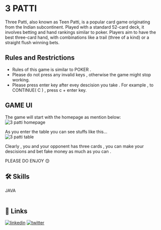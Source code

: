 # 3 PATTI 

Three Patti, also known as Teen Patti, is a popular card game originating from the Indian subcontinent. Played with a standard 52-card deck, it involves betting and hand rankings similar to poker. Players aim to have the best three-card hand, with combinations like a trail (three of a kind) or a straight flush winning bets.

## Rules and Restrictions 

- Rules of this game is similar to POKER .
- Please do not press any invalid keys , otherwise the game might stop working.  
- Please press enter key after evey descision you take . For example  , to  CONTINUE( C )  , press c + enter key.

## GAME UI

The game will start with the homepage as mention below:
<br>
![3 patti homepage](https://github.com/user-attachments/assets/0b48f72a-8b64-4a05-9ce5-44317641f3f6)
<br>

As you enter the table you can see stuffs like this...
<br>
![3 patti table ](https://github.com/user-attachments/assets/0fb585ee-4199-4287-aec8-e010dce5a6ed)
<br>

Clearly , you and your opponent has three cards , you can make your descisions and bet fake money as much as you can .

PLEASE DO ENJOY 😊

## 🛠 Skills
JAVA
<br>
<br>

## 🔗 Links

[![linkedin](https://img.shields.io/badge/linkedin-0A66C2?style=for-the-badge&logo=linkedin&logoColor=white)](https://www.linkedin.com/in/pratyush-parashar-134a7930b/)
[![twitter](https://img.shields.io/badge/twitter-1DA1F2?style=for-the-badge&logo=twitter&logoColor=white)](https://x.com/Pratyuxxhh)

